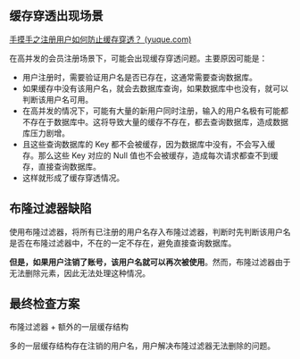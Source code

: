 

## 缓存穿透出现场景

[手摸手之注册用户如何防止缓存穿透？ (yuque.com)](https://www.yuque.com/magestack/12306/go6vg8whk9g1lyhp)

在高并发的会员注册场景下，可能会出现缓存穿透问题。主要原因可能是：

- 用户注册时，需要验证用户名是否已存在，这通常需要查询数据库。
- 如果缓存中没有该用户名，就会去数据库查询，如果数据库中也没有，就可以判断该用户名可用。
- 在高并发的情况下，可能有大量的新用户同时注册，输入的用户名极有可能都不存在于数据库中。这将导致大量的缓存不存在，都去查询数据库，造成数据库压力剧增。
- 且这些查询数据库的 Key 都不会被缓存，因为数据库中没有，不会写入缓存。那么这些 Key 对应的 Null 值也不会被缓存，造成每次请求都查不到缓存，直接查询数据库。
- 这样就形成了缓存穿透情况。









## 布隆过滤器缺陷

使用布隆过滤器，将所有已注册的用户名存入布隆过滤器，判断时先判断该用户名是否在布隆过滤器中，不在的一定不存在，避免直接查询数据库。

**但是，如果用户注销了账号，该用户名就可以再次被使用**。然而，布隆过滤器由于无法删除元素，因此无法处理这种情况。



## 最终检查方案



布隆过滤器 + 额外的一层缓存结构



多的一层缓存结构存在注销的用户名，用户解决布隆过滤器无法删除的问题。